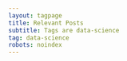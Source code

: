 ```yaml
---
layout: tagpage
title: Relevant Posts
subtitle: Tags are data-science
tag: data-science
robots: noindex
---
```

